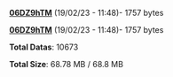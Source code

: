 [**06DZ9hTM**](/data/06DZ9hTM.txt) (19/02/23 - 11:48)- 1757 bytes

[**06DZ9hTM**](/data/06DZ9hTM.txt) (19/02/23 - 11:48)- 1757 bytes

**Total Datas**: 10673

**Total Size**: 68.78 MB / 68.8 MB